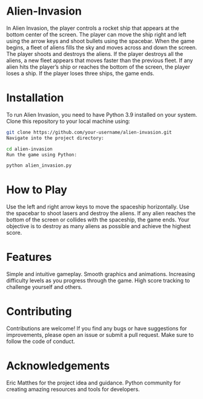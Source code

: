 # Alien-Invasion

In Alien Invasion, the player controls a rocket ship that appears
at the bottom center of the screen. The player can move the ship
right and left using the arrow keys and shoot bullets using the
spacebar. When the game begins, a fleet of aliens fills the sky
and moves across and down the screen. The player shoots and
destroys the aliens. If the player destroys all the aliens, a new fleet
appears that moves faster than the previous fleet. If any alien hits
the player’s ship or reaches the bottom of the screen, the player
loses a ship. If the player loses three ships, the game ends.

# Installation
To run Alien Invasion, you need to have Python 3.9 installed on your system. Clone this repository to your local machine using:

```bash
git clone https://github.com/your-username/alien-invasion.git
Navigate into the project directory:
```

```bash
cd alien-invasion
Run the game using Python:
```

```bash
python alien_invasion.py
```

# How to Play
Use the left and right arrow keys to move the spaceship horizontally.
Use the spacebar to shoot lasers and destroy the aliens.
If any alien reaches the bottom of the screen or collides with the spaceship, the game ends.
Your objective is to destroy as many aliens as possible and achieve the highest score.

# Features
Simple and intuitive gameplay.
Smooth graphics and animations.
Increasing difficulty levels as you progress through the game.
High score tracking to challenge yourself and others.

# Contributing
Contributions are welcome! If you find any bugs or have suggestions for improvements, please open an issue or submit a pull request. Make sure to follow the code of conduct.

# Acknowledgements
Eric Matthes for the project idea and guidance.
Python community for creating amazing resources and tools for developers.
